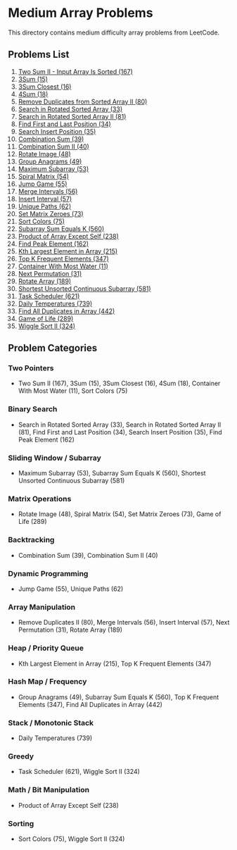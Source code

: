 # Medium Array Problems

This directory contains medium difficulty array problems from LeetCode.

## Problems List

1. [Two Sum II - Input Array Is Sorted (167)](TwoSumII.java)
2. [3Sum (15)](ThreeSum.java)
3. [3Sum Closest (16)](ThreeSumClosest.java)
4. [4Sum (18)](FourSum.java)
5. [Remove Duplicates from Sorted Array II (80)](RemoveDuplicatesII.java)
6. [Search in Rotated Sorted Array (33)](SearchRotatedArray.java)
7. [Search in Rotated Sorted Array II (81)](SearchRotatedArrayII.java)
8. [Find First and Last Position (34)](FindFirstLastPosition.java)
9. [Search Insert Position (35)](SearchInsertPosition.java)
10. [Combination Sum (39)](CombinationSum.java)
11. [Combination Sum II (40)](CombinationSumII.java)
12. [Rotate Image (48)](RotateImage.java)
13. [Group Anagrams (49)](GroupAnagrams.java)
14. [Maximum Subarray (53)](MaximumSubarray.java)
15. [Spiral Matrix (54)](SpiralMatrix.java)
16. [Jump Game (55)](JumpGame.java)
17. [Merge Intervals (56)](MergeIntervals.java)
18. [Insert Interval (57)](InsertInterval.java)
19. [Unique Paths (62)](UniquePaths.java)
20. [Set Matrix Zeroes (73)](SetMatrixZeroes.java)
21. [Sort Colors (75)](SortColors.java)
22. [Subarray Sum Equals K (560)](SubarraySumK.java)
23. [Product of Array Except Self (238)](ProductExceptSelf.java)
24. [Find Peak Element (162)](FindPeakElement.java)
25. [Kth Largest Element in Array (215)](KthLargestElement.java)
26. [Top K Frequent Elements (347)](TopKFrequent.java)
27. [Container With Most Water (11)](ContainerMostWater.java)
28. [Next Permutation (31)](NextPermutation.java)
29. [Rotate Array (189)](RotateArray.java)
30. [Shortest Unsorted Continuous Subarray (581)](ShortestUnsortedSubarray.java)
31. [Task Scheduler (621)](TaskScheduler.java)
32. [Daily Temperatures (739)](DailyTemperatures.java)
33. [Find All Duplicates in Array (442)](FindAllDuplicates.java)
34. [Game of Life (289)](GameOfLife.java)
35. [Wiggle Sort II (324)](WiggleSortII.java)

## Problem Categories

### Two Pointers
- Two Sum II (167), 3Sum (15), 3Sum Closest (16), 4Sum (18), Container With Most Water (11), Sort Colors (75)

### Binary Search
- Search in Rotated Sorted Array (33), Search in Rotated Sorted Array II (81), Find First and Last Position (34), Search Insert Position (35), Find Peak Element (162)

### Sliding Window / Subarray
- Maximum Subarray (53), Subarray Sum Equals K (560), Shortest Unsorted Continuous Subarray (581)

### Matrix Operations
- Rotate Image (48), Spiral Matrix (54), Set Matrix Zeroes (73), Game of Life (289)

### Backtracking
- Combination Sum (39), Combination Sum II (40)

### Dynamic Programming
- Jump Game (55), Unique Paths (62)

### Array Manipulation
- Remove Duplicates II (80), Merge Intervals (56), Insert Interval (57), Next Permutation (31), Rotate Array (189)

### Heap / Priority Queue
- Kth Largest Element in Array (215), Top K Frequent Elements (347)

### Hash Map / Frequency
- Group Anagrams (49), Subarray Sum Equals K (560), Top K Frequent Elements (347), Find All Duplicates in Array (442)

### Stack / Monotonic Stack
- Daily Temperatures (739)

### Greedy
- Task Scheduler (621), Wiggle Sort II (324)

### Math / Bit Manipulation
- Product of Array Except Self (238)

### Sorting
- Sort Colors (75), Wiggle Sort II (324)

